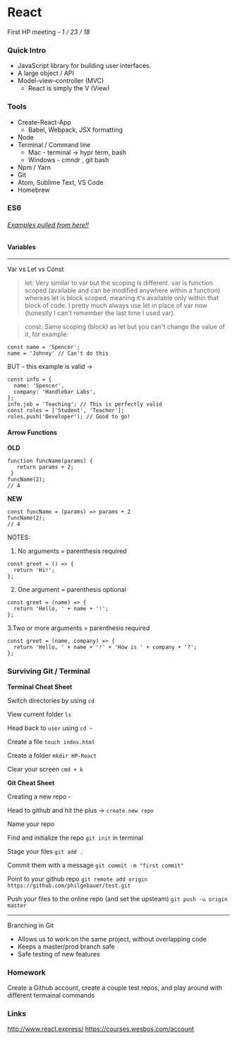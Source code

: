 # React 
First HP meeting - _1 / 23 / 18_

### Quick Intro

* JavaScript library for building user interfaces.
* A large object / API
* Model–view–controller (MVC) 
    * React is simply the V (View)

### Tools

* Create-React-App
   * Babel, Webpack, JSX formatting 
* Node
* Terminal / Command line 
   * Mac - terminal -> hypr term, bash
   * Windows - cmndr , git bash
* Npm / Yarn
* Git
* Atom, Sublime Text, VS Code
* Homebrew

### ES6
###### [Examples pulled from here!!](https://medium.com/the-react-native-log/a-brief-overview-of-es6-for-react-native-developers-15e7c68315da)

#### Variables 
-----
Var vs Let vs Const

>let: Very similar to var but the scoping is different. var is function scoped (available and can be modified anywhere within a function) whereas let is block scoped, meaning it's available only within that block of code. I pretty much always use let in place of var now (honestly I can't remember the last time I used var).

>const: Same scoping (block) as let but you can't change the value of it, for example:

```
const name = 'Spencer';
name = 'Johnny' // Can't do this
```

BUT - this example is valid -> 

```
const info = {
  name: 'Spencer',
  company: 'Handlebar Labs',
};
info.job = 'Teaching'; // This is perfectly valid
const roles = ['Student', 'Teacher'];
roles.push('Developer'); // Good to go!
```

#### Arrow Functions

**OLD**

```
function funcName(params) {
   return params + 2;
 }
funcName(2);
// 4
```

**NEW**

```
const funcName = (params) => params + 2
funcName(2);
// 4
```

NOTES: 
1. No arguments = parenthesis required
```
const greet = () => {
  return 'Hi!';
};
```

2. One argument = parenthesis optional

```
const greet = (name) => {
  return 'Hello, ' + name + '!';
};
```

3.Two or more arguments = parenthesis required

```
const greet = (name, company) => {
  return 'Hello, ' + name + '!' + 'How is ' + company + '?';
};
```

### Surviving Git / Terminal

**Terminal Cheat Sheet**

Switch directories by using `cd`

View current folder `ls`

Head back to `user` using `cd ~`

Create a file `touch index.html`

Create a folder `mkdir HP-React`

Clear your screen  `cmd + k`

**Git Cheat Sheet**

Creating a new repo - 

Head to github and hit the plus -> `create new repo`

Name your repo

Find and initialize the repo `git init` in terminal

Stage your files `git add .`

Commit them with a message `git commit -m "first commit"`

Point to your github repo `git remote add origin https://github.com/philgebauer/test.git`

Push your files to the online repo (and set the upsteam) `git push -u origin master`

______

Branching in Git

* Allows us to work on the same project, without overlapping code
* Keeps a master/prod branch safe
* Safe testing of new features 




### Homework

Create a Github account, create a couple test repos, and play around with different termainal commands

### Links
http://www.react.express/
https://courses.wesbos.com/account

